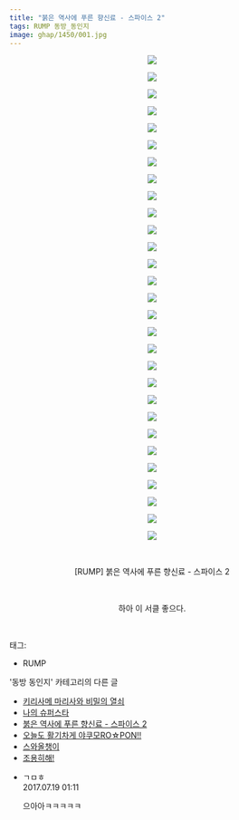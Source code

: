 ```yaml
---
title: "붉은 역사에 푸른 향신료 - 스파이스 2"
tags: RUMP 동방_동인지
image: ghap/1450/001.jpg
---
```

<div class="article">
<p style="text-align: center; clear: none; float: none;"><img src="{{ site.nasurl }}/ghap/1450/001.jpg"/></p>
<p style="text-align: center; clear: none; float: none;"><img src="{{ site.nasurl }}/ghap/1450/002.jpg"/></p>
<p style="text-align: center; clear: none; float: none;"><img src="{{ site.nasurl }}/ghap/1450/003.jpg"/></p>
<p style="text-align: center; clear: none; float: none;"><img src="{{ site.nasurl }}/ghap/1450/004.jpg"/></p>
<p style="text-align: center; clear: none; float: none;"><img src="{{ site.nasurl }}/ghap/1450/005.jpg"/></p>
<p style="text-align: center; clear: none; float: none;"><img src="{{ site.nasurl }}/ghap/1450/006.jpg"/></p>
<p style="text-align: center; clear: none; float: none;"><img src="{{ site.nasurl }}/ghap/1450/007.jpg"/></p>
<p style="text-align: center; clear: none; float: none;"><img src="{{ site.nasurl }}/ghap/1450/008.jpg"/></p>
<p style="text-align: center; clear: none; float: none;"><img src="{{ site.nasurl }}/ghap/1450/009.jpg"/></p>
<p style="text-align: center; clear: none; float: none;"><img src="{{ site.nasurl }}/ghap/1450/010.jpg"/></p>
<p style="text-align: center; clear: none; float: none;"><img src="{{ site.nasurl }}/ghap/1450/011.jpg"/></p>
<p style="text-align: center; clear: none; float: none;"><img src="{{ site.nasurl }}/ghap/1450/012.jpg"/></p>
<p style="text-align: center; clear: none; float: none;"><img src="{{ site.nasurl }}/ghap/1450/013.jpg"/></p>
<p style="text-align: center; clear: none; float: none;"><img src="{{ site.nasurl }}/ghap/1450/014.jpg"/></p>
<p style="text-align: center; clear: none; float: none;"><img src="{{ site.nasurl }}/ghap/1450/015.jpg"/></p>
<p style="text-align: center; clear: none; float: none;"><img src="{{ site.nasurl }}/ghap/1450/016.jpg"/></p>
<p style="text-align: center; clear: none; float: none;"><img src="{{ site.nasurl }}/ghap/1450/017.jpg"/></p>
<p style="text-align: center; clear: none; float: none;"><img src="{{ site.nasurl }}/ghap/1450/018.jpg"/></p>
<p style="text-align: center; clear: none; float: none;"><img src="{{ site.nasurl }}/ghap/1450/019.jpg"/></p>
<p style="text-align: center; clear: none; float: none;"><img src="{{ site.nasurl }}/ghap/1450/020.jpg"/></p>
<p style="text-align: center; clear: none; float: none;"><img src="{{ site.nasurl }}/ghap/1450/021.jpg"/></p>
<p style="text-align: center; clear: none; float: none;"><img src="{{ site.nasurl }}/ghap/1450/022.jpg"/></p>
<p style="text-align: center; clear: none; float: none;"><img src="{{ site.nasurl }}/ghap/1450/023.jpg"/></p>
<p style="text-align: center; clear: none; float: none;"><img src="{{ site.nasurl }}/ghap/1450/024.jpg"/></p>
<p style="text-align: center; clear: none; float: none;"><img src="{{ site.nasurl }}/ghap/1450/025.jpg"/></p>
<p style="text-align: center; clear: none; float: none;"><img src="{{ site.nasurl }}/ghap/1450/026.jpg"/></p>
<p style="text-align: center; clear: none; float: none;"><img src="{{ site.nasurl }}/ghap/1450/027.jpg"/></p>
<p style="text-align: center; clear: none; float: none;"><img src="{{ site.nasurl }}/ghap/1450/028.jpg"/></p>
<p style="text-align: center; clear: none; float: none;"><img src="{{ site.nasurl }}/ghap/1450/029.jpg"/></p>
<p style="text-align: center; clear: none; float: none;"><br/></p>
<p style="text-align: center; clear: none; float: none;">[RUMP] 붉은 역사에 푸른 향신료 - 스파이스 2</p>
<p style="text-align: center; clear: none; float: none;"><br/></p>
<p style="text-align: center; clear: none; float: none;">하아 이 서클 좋으다.</p>
<p><br/></p>
</div><div class="tagTrail">
<p>태그: </p>
<ul>
<li>RUMP</li>
</ul>
</div><div class="another">
<p>'동방 동인지' 카테고리의 다른 글</p>
<ul>
<li><a href="/2016-08-09-ghap_1452">키리사메 마리사와 비밀의 열쇠</a></li>
<li><a href="/2016-08-09-ghap_1451">나의 슈퍼스타</a></li>
<li><a href="/2016-08-09-ghap_1450">붉은 역사에 푸른 향신료 - 스파이스 2</a></li>
<li><a href="/2016-08-09-ghap_1449">오늘도 활기차게 야쿠모RO☆PON!!</a></li>
<li><a href="/2016-08-09-ghap_1448">스와올챙이</a></li>
<li><a href="/2016-08-09-ghap_1446">조용히해!</a></li>
</ul>
</div><div class="cb_module cb_fluid">
<div class="cb_wrt cb_profile">
<div class="comment">
<ul>
<li class="cb_thumb_off" id="comment15038929">
<div class="cb_comment_area">
<div class="cb_info_area">
<div class="cb_section">
<span class="cb_nick_name">ㄱㅁㅎ</span>
</div>
<div class="cb_section">
<span class="cb_date">2017.07.19 01:11 </span>
</div>
</div>
<div class="cb_dsc_comment">
<p class="cb_dsc">
											으아아ㅋㅋㅋㅋㅋ
										</p>
</div>
</div></li>
</ul>
</div>
</div><!-- commentList close -->
</div>
<br/>
<p id="refer"></p>
<br/>
